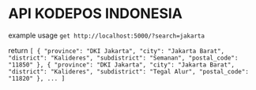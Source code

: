 # API KODEPOS INDONESIA

example usage
`get http://localhost:5000/?search=jakarta`

return
`[
  {
    "province": "DKI Jakarta",
    "city": "Jakarta Barat",
    "district": "Kalideres",
    "subdistrict": "Semanan",
    "postal_code": "11850"
  },
  {
    "province": "DKI Jakarta",
    "city": "Jakarta Barat",
    "district": "Kalideres",
    "subdistrict": "Tegal Alur",
    "postal_code": "11820"
  },
  ...
]`
